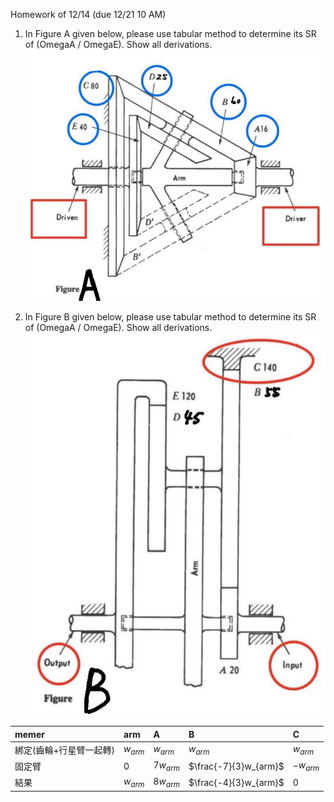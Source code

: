 Homework of 12/14 (due 12/21 10 AM)

1. In Figure A given below, please use tabular method to determine its SR of (OmegaA / OmegaE). Show all derivations. 
![image.png|200](https://raw.githubusercontent.com/Ash0645/image_remote/main/202312200935379.png)

2. In Figure B given below, please use tabular method to determine its SR of (OmegaA / OmegaE). Show all derivations. 
![image.png|225](https://raw.githubusercontent.com/Ash0645/image_remote/main/202312200935676.png)

| memer         | arm       | A          | B                      | C          |
|:--------------|:----------|:-----------|:-----------------------|:-----------|
| 綁定(齒輪+行星臂一起轉) | $w_{arm}$ | $w_{arm}$  | $w_{arm}$              | $w_{arm}$  |
| 固定臂           |         0 | $7w_{arm}$ | $\frac{-7}{3}w_{arm}$ | $-w_{arm}$ |
| 結果            | $w_{arm}$ | $8w_{arm}$ | $\frac{-4}{3}w_{arm}$ |          0 |  
